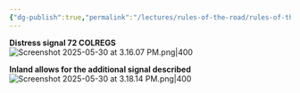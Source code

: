 ```yaml
---
{"dg-publish":true,"permalink":"/lectures/rules-of-the-road/rules-of-the-road-index/rule-37-distress-signals/","created":"2025-05-29T15:42:52.799-04:00","updated":"2025-05-30T15:19:55.995-04:00"}
---
```


**Distress signal 72 COLREGS**
![Screenshot 2025-05-30 at 3.16.07 PM.png|400](/img/user/attachments/Screenshot%202025-05-30%20at%203.16.07%20PM.png) 


**Inland allows for the additional signal described**
![Screenshot 2025-05-30 at 3.18.14 PM.png|400](/img/user/attachments/Screenshot%202025-05-30%20at%203.18.14%20PM.png)
